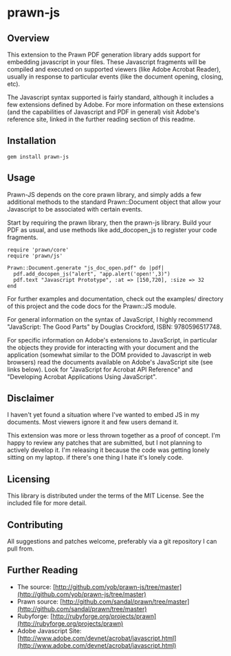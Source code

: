 # prawn-js

## Overview

This extension to the Prawn PDF generation library adds support for embedding javascript
in your files. These Javascript fragments will be compiled and executed on supported
viewers (like Adobe Acrobat Reader), usually in response to particular events (like the
document opening, closing, etc).

The Javascript syntax supported is fairly standard, although it includes a few extensions
defined by Adobe. For more information on these extensions (and the capabilities of
Javascript and PDF in general) visit Adobe's reference site, linked in the further reading
section of this readme.

## Installation

    gem install prawn-js

## Usage

Prawn-JS depends on the core prawn library, and simply adds a few additional
methods to the standard Prawn::Document object that allow your Javascript to be
associated with certain events.

Start by requiring the prawn library, then the prawn-js library. Build your PDF as usual,
and use methods like add_docopen_js to register your code fragments.

    require 'prawn/core'
    require 'prawn/js'

    Prawn::Document.generate "js_doc_open.pdf" do |pdf|
      pdf.add_docopen_js("alert", "app.alert('open!',3)")
      pdf.text "Javascript Prototype", :at => [150,720], :size => 32
    end

For further examples and documentation, check out the examples/ directory of this project
and the code docs for the Prawn::JS module.

For general information on the syntax of JavaScript, I highly recommend
"JavaScript: The Good Parts" by Douglas Crockford, ISBN: 9780596517748.

For specific information on Adobe's extensions to JavaScript, in particular the
objects they provide for interacting with your document and the application
(somewhat similar to the DOM provided to Javascript in web browsers) read the
documents available on Adobe's JavaScript site (see links below). Look for
"JavaScript for Acrobat API Reference" and "Developing Acrobat Applications
Using JavaScript".

## Disclaimer

I haven't yet found a situation where I've wanted to embed JS in my documents.
Most viewers ignore it and few users demand it.

This extension was more or less thrown together as a proof of concept. I'm
happy to review any patches that are submitted, but I not planning to actively
develop it. I'm releasing it because the code was getting lonely sitting on my
laptop. if there's one thing I hate it's lonely code.

## Licensing

This library is distributed under the terms of the MIT License. See the included file for
more detail.

## Contributing

All suggestions and patches welcome, preferably via a git repository I can pull from.

## Further Reading

- The source: [http://github.com/yob/prawn-js/tree/master](http://github.com/yob/prawn-js/tree/master)
- Prawn source: [http://github.com/sandal/prawn/tree/master](http://github.com/sandal/prawn/tree/master)
- Rubyforge: [http://rubyforge.org/projects/prawn](http://rubyforge.org/projects/prawn)
- Adobe Javascript Site: [http://www.adobe.com/devnet/acrobat/javascript.html](http://www.adobe.com/devnet/acrobat/javascript.html)
